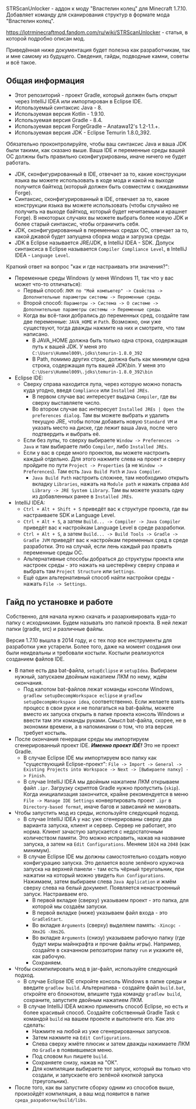 STRScanUnlocker - аддон к моду "Властелин колец" для Minecraft 1.7.10. Добавляет команду для сканирования структур в формате мода "Властелин колец".

https://lotrminecraftmod.fandom.com/ru/wiki/STRScanUnlocker - статья, в которой подробно описан мод.

Приведённая ниже документация будет полезна как разработчикам, так и мне самому из будущего. Сведения, гайды, подводные камни, советы и всё такое. 

<h2> Общая информация </h2>

* Этот репозиторий - проект Gradle, который должен быть открыт через IntelliJ IDEA или импортирован в Eclipse IDE.
* Используемый синтаксис Java - 8.
* Используемая версия Kotlin - 1.9.10.
* Используемая версия Gradle - 8.4.
* Используемая версия ForgeGradle – Anatawa12's 1.2-1.1.+.
* Используемая версия JDK - Eclipse Temurin 1.8.0_392.

Обязательно проконтролируйте, чтобы ваш синтаксис Java и ваша JDK были такими, как сказано выше. Ваша IDE и переменные среды вашей ОС должны быть правильно сконфигурированы, иначе ничего не будет работать.

* JDK, сконфигурированный в IDE, отвечает за то, какие конструкции языка вы можете использовать в коде мода и какой на выходе получится байткод (который должен быть совместим с ожиданиями Forge).
* Синтаксис, сконфигурированный в IDE, отвечает за то, какие конструкции языка вы можете использовать (чтобы случайно не получить на выходе байткод, который будет нечитаемым и крашнет Forge). В некоторых случаях вы можете выбрать более новую JDK и более старый синтаксис, чтобы ограничить себя.
* JDK, сконфигурированный в переменных средах ОС, отвечает за то, какой джавой будет запущена сборка мода и загрузка среды.
* JDK в Eclipse называется JRE/JDK, в IntelliJ IDEA - SDK. Допуск синтаксиса в Eclipse называется `Compiler Compliance Level`, в IntelliJ IDEA - `Language Level`.

Краткий ответ на вопрос "как и где настраивать эти значения?":

* Переменные среды Windows (у меня Windows 11, так что у вас может что-то отличаться):
  * Первый способ: `ЛКМ по "Мой компьютер" -> Свойства -> Дополнительные параметры системы -> Переменные среды`.
  * Второй способ: `Параметры -> Система -> О системе -> Дополнительные параметры системы -> Переменные среды`.
  * Когда вы всё-таки добрались до переменных сред, создайте там две переменные: `JAVA_HOME` и `Path`. Возможно, они уже существуют, тогда дважды нажмите на них и смотрите, что там написано.
    * В JAVA_HOME должна быть только одна строка, содержащая путь к вашей JDK. У меня это `C:\Users\Hummel009\.jdks\temurin-1.8.0_392`
	* В Path, помимо других строк, должна быть как минимум одна строка, содержащая путь вашей JDK\bin. У меня это `C:\Users\Hummel009\.jdks\temurin-1.8.0_392\bin`
* Eclipse IDE:
  * Сверху справа находится лупа, через которую можно попасть куда угодно, введя `Compliance` или `Installed JREs`.
    * В первом случае вас интересует выдача `Compiler`, где вы сверху выставляете число.
	* Во втором случае вас интересует `Installed JREs | Open the preferences dialog`. Там вы можете выбрать и удалить текущую JRE, чтобы потом добавить новую `Standard VM` и указать место на диске, где лежит ваша Java, после чего подтвердить и выбрать её.
  * Если без лупы, то сверху выбираете `Window -> Preferences -> Java` и там выбираете либо `Compiler`, либо `Installed JREs`.
  * Если у вас в среде много проектов, вы можете настроить каждый отдельно. Для этого нажмите слева на проект и сверху пройдите по пути `Project -> Properties` (а не `Window -> Preferences`). Там есть `Java Build Path` и `Java Compiler`.
    * `Java Build Path` настроить сложнее, там необходимо открыть вкладку `Libraries`, нажать на `Module path` и нажать справа `Add Library -> JRE System Library`. Там вы можете указать одну из добавленных ранее в `Installed JREs`.
* IntelliJ IDEA:
  * `Ctrl + Alt + Shift + S` приведёт вас к структуре проекта, где вы настраиваете SDK и Language Level.
  * `Ctrl + Alt + S`, а затем `Build... -> Compiler -> Java Compiler` приведёт вас к настройкам Language Level в среде разработки.
  * `Ctrl + Alt + S`, а затем `Build... -> Build Tools -> Gradle -> Gradle JVM` приведёт вас к настройкам переменных сред в среде разработки. Это на случай, если лень каждый раз править переменные среды ОС.
  * Альтернативные способы добраться до структуры проекта или настроек среды - это нажать на шестерёнку сверху справа и выбрать там `Project Structure` или `Settings`.
  * Ещё один альтернативный способ найти настройки среды - нажать `File -> Settings`.

<h2> Гайд по установке и работе </h2>

Собственно, для начала нужно скачать и разархивировать куда-то папку с исходниками. Будем называть это папкой проекта. В ней лежат папки (gradle, src) и различные файлы.

Версия 1.7.10 вышла в 2014 году, и с тех пор все инструменты для разработки уже устарели. Более того, даже на момент создания они были неидеальны и требовали костыли. Костыли реализуются созданием файлов IDE.

* В папке есть два bat-файла, `setupEclipse` и `setupIdea`. Выбираем нужный, запускаем двойным нажатием ЛКМ по нему, ждём окончания.
  * Под капотом bat-файлов лежат команды консоли Windows, `gradlew setupDecompWorkspace eclipse` и `gradlew setupDecompWorkspace idea`, соответственно. Если желаете взять процесс в свои руки и не полагаться на bat-файлы, можете вместо их запуска открыть в папке проекта консоль Windows и ввести там эти команды руками. Смысл bat-файла, скорее, не в экономии времени, а в напоминании о том, что эта версия требует костыль.
* После окончания генерации среды мы импортируем сгенерированный проект IDE. ***Именно проект IDE!*** Это не проект Gradle.
  * В случае Eclipse IDE мы импортируем всю папку как "существующий Eclipse-проект": `File -> Import -> General -> Existing Projects into Workspace -> Next -> [Выбираете папку] -> Finish`.
  * В случае IntelliJ IDEA мы двойным нажатием ЛКМ открываем файл `.ipr`. Загрузку скриптов Gradle нужно пропустить (`skip`). Когда инициализация закончится, крайне рекомендуется в меню `File -> Manage IDE Settings` конвертировать проект `.ipr` в `Directory-based format`, иначе багов и зависаний не миновать.
* Чтобы запустить мод из среды, используйте следующий подход.
  * В случае IntelliJ IDEA у нас уже сгенерированы сверху два варианта запуска, клиент и сервер. Сервер не работает, это норма. Клиент зачастую запускается с недостаточным количеством памяти. Это можно исправить, нажав на название запуска, а затем на `Edit Configurations`. Меняем `1024` на `2048` (как минимум).
  * В случае Eclipse IDE мы должны самостоятельно создать новую конфигурацию запуска. Это делается возле зелёного кружочка запуска на верхней панели - там есть чёрный треугольник, при нажатии на который можно увидеть `Run Configurations`. Нажимаем, затем выбираем слева `Java Application` и жмём сверху слева на белый документ. Появляется ненастроенный запуск. Настраиваем его.
    * В первой вкладке (сверху) указываем проект - это папка, для которой мы создаём запуски.
    * В первой вкладке (ниже) указываем файл входа - это `GradleStart`.
    * Во вкладке `Arguments` (сверху) выделяем память: `-Xincgc -Xmx2G -Xms2G`.
    * Во вкладке `Arguments` (снизу) указываем рабочую папку (где будут миры майнкрафта и прочие файлы игры). Например, создайте в скачанном репозитории папку `run` и укажите её, как рабочую.
    * Сохраняем.
* Чтобы скомпилировать мод в jar-файл, используйте следующий подход.
  * В случае Eclipse IDE откройте консоль Windows в папке среды и введите `gradlew build`. Альтернатива - создайте файл `build.bat`, откройте его блокнотом, впишите туда команду `gradlew build`, сохраните, запустите двойным нажатием ЛКМ.
  * В случае IntelliJ IDEA можно применить способ Eclipse, но есть и более красивый способ. Создайте собственный Gradle Task с командой `build` на вашем проекте и выполните его. Как это сделать:
    * Нажмите на любой из уже сгенерированных запусков.
	* Затем нажмите на `Edit Configurations`.
	* Слева сверху жмёте плюсик и затем дважды нажимаете ЛКМ по `Gradle` в появившемся меню.
	* Под словом `Run` пишете `build`.
	* Сохраняете снизу, нажав на "ОК".
	* Для компиляции выбираете тот запуск, который вы только что создали, и запускаете его зелёной кнопкой запуска (треугольник).
* После того, как вы запустите сборку одним из способов выше, произойдёт компиляция, а ваш мод появится в папке `среда_разработки/build/libs`.
